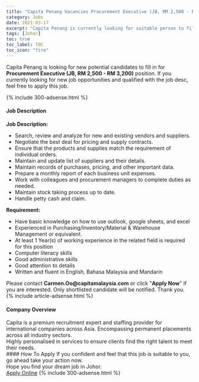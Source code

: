 ```yaml
---
title: "Capita Penang Vacancies Procurement Executive (JB, RM 2,500 - RM 3,200)" 
category: Jobs 
date: 2021-03-17 
excerpt: "Capita Penang is currently looking for suitable person to fill in the Procurement Executive (JB, RM 2,500 - RM 3,200) which based in Johor" 
tags: [Johor] 
toc: true 
toc_label: TOC 
toc_icon: "fire" 
--- 
```


<p>Capita Penang is looking for new potential candidates to fill in for <b>Procurement Executive (JB, RM 2,500 - RM 3,200)</b> position. If you currently looking for new job opportunities and qualified with the job desc, feel free to apply this job.
</p>{% include 300-adsense.html %} 
<div><div><h4>Job Description</h4></div><div><div><span><div><div><strong>Job Description:</strong></div><ul><li>Search, review and analyze for new and existing vendors and suppliers.</li><li>Negotiate the best deal for pricing and supply contracts.</li><li>Ensure that the products and supplies match the requirement of individual orders.</li><li>Maintain and update list of suppliers and their details.</li><li>Maintain records of purchases, pricing, and other important data.</li><li>Prepare a monthly report of each business unit expenses.</li><li>Work with colleagues and procurement managers to complete duties as needed.</li><li>Maintain stock taking process up to date.</li><li>Handle petty cash and claim.</li></ul><div><strong>Requirement:</strong></div><ul><li>Have basic knowledge on how to use outlook, google sheets, and excel</li><li>Experienced in Purchasing/Inventory/Material &amp; Warehouse Management or equivalent.</li><li>At least 1 Year(s) of working experience in the related field is required for this position</li><li>Computer literacy skills</li><li>Good administrative skills</li><li>Good attention to details</li><li>Written and fluent in English, Bahasa Malaysia and Mandarin</li></ul><div>Please contact <strong>Carmen.Oo@capitamalaysia.com</strong> or click "<strong>Apply Now</strong>" if you are interested. Only shortlisted candidate will be notified. Thank you.</div></div></span></div></div></div> 
{% include article-adsense.html %} 
<div><div><h4>Company Overview</h4></div><div><div><span><div><div>
	Capita is a premium recruitment expert and staffing provider for international companies across Asia. Encompassing permanent placements across all industry sectors.&#160;</div>
<div>
	Highly personalised in services to ensure clients find the right talent to meet their needs.&#160;</div></div></span></div></div></div> 
#### How To Apply 
If you confident and feel that this job is suitable to you, go ahead take your action now. <br/> 
Hope you find your dream job in Johor. <br/> 
<a href="https://www.jobstreet.com.my/en/job/procurement-executive-jb-rm-2-500-rm-3-200-4508615?jobId=jobstreet-my-job-4508615&" class="btn btn--info" target="_blank" rel="nofollow noopenner">Apply Online</a> 
{% include 300-adsense.html %} 